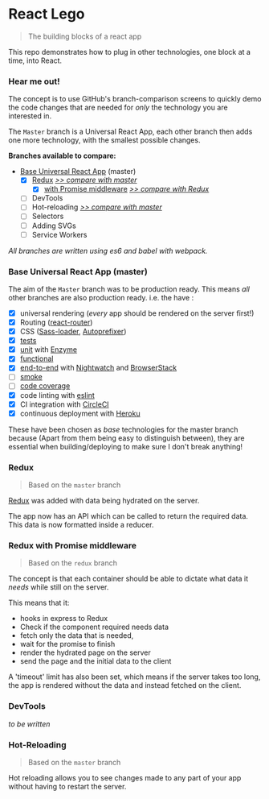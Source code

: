# React Lego

> The building blocks of a react app

This repo demonstrates how to plug in other technologies, one block at a time, into React.

### Hear me out!

The concept is to use GitHub's branch-comparison screens to quickly demo the code changes that are needed for *only* the technology you are interested in.

The `Master` branch is a Universal React App, each other branch then adds one more technology, with the smallest possible changes.

**Branches available to compare:**

 * [Base Universal React App](#base-universal-react-app) (master)
   * [x] [Redux](#redux) _[>> compare with master](https://github.com/peter-mouland/react-lego/compare/redux)_
      * [x] [with Promise middleware](#redux-with-promise-middleware) _[>> compare with Redux](https://github.com/peter-mouland/react-lego/compare/redux...redux-promised)_
   * [ ] DevTools
   * [ ] Hot-reloading _[>> compare with master](https://github.com/peter-mouland/react-lego/compare/react-hot-loader)_
   * [ ] Selectors
   * [ ] Adding SVGs
   * [ ] Service Workers

_All branches are written using es6 and babel with webpack._

### Base Universal React App (master)

The aim of the `Master` branch was to be production ready.
This means _all_ other branches are also production ready. i.e. the have :

 * [x] universal rendering (_every_ app should be rendered on the server first!)
 * [x] Routing ([react-router](https://github.com/reactjs/react-router))
 * [x] CSS ([Sass-loader](https://github.com/jtangelder/sass-loader), [Autoprefixer](https://github.com/postcss/autoprefixer))
 * [x] [tests](/tests/README.md)
  * [x] [unit](/tests/README.md#unit-testing) with [Enzyme](https://github.com/airbnb/enzyme)
  * [x] [functional](/tests/README.md#functional-testing)
  * [x] [end-to-end](/tests/README.md#e2e-testing) with [Nightwatch](http://nightwatchjs.org/) and [BrowserStack](https://www.browserstack.com)
  * [ ] [smoke](/tests/README.md#smoke-testing)
  * [ ] [code coverage](/tests/README.md#code-coverage)
 * [x] code linting with [eslint](http://eslint.org/)
 * [x] CI integration with [CircleCI](https://circleci.com/)
 * [x] continuous deployment with [Heroku](http://www.heroku.com/)

These have been chosen as _base_ technologies for the master branch because
(Apart from them being easy to distinguish between),
they are essential when building/deploying to make sure I don't break anything!

### Redux

 > Based on the `master` branch

[Redux](https://github.com/reactjs/react-redux) was added with data being hydrated on the server.

The app now has an API which can be called to return the required data.
This data is now formatted inside a reducer.

### Redux with Promise middleware

 > Based on the `redux` branch

The concept is that each container should be able to dictate what data it _needs_ while still on the server.

This means that it:
  * hooks in express to Redux
  * Check if the component required needs data
  * fetch only the data that is needed,
  * wait for the promise to finish
  * render the hydrated page on the server
  * send the page and the initial data to the client

A 'timeout' limit has also been set, which means if the server takes too long, the app is rendered without the data and instead fetched on the client.

### DevTools

_to be written_

### Hot-Reloading

 > Based on the `master` branch

Hot reloading allows you to see changes made to any part of your app without having to restart the server.

